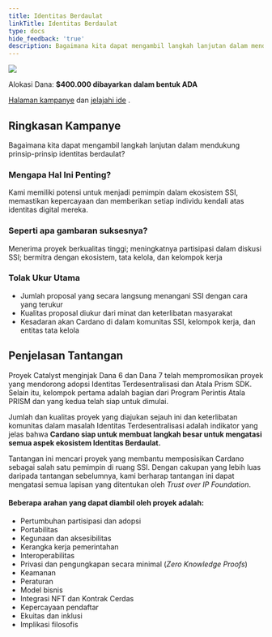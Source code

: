 ```yaml
---
title: Identitas Berdaulat
linkTitle: Identitas Berdaulat
type: docs
hide_feedback: 'true'
description: Bagaimana kita dapat mengambil langkah lanjutan dalam mendukung prinsip-prinsip identitas berdaulat?
---
```


<img src="https://cardano.ideascale.com/community-library/accounts/93/936143/Public/19-Self-Sovereign-Identity-b0f073.png" class="">

Alokasi Dana: **$400.000 dibayarkan dalam bentuk ADA**

[Halaman kampanye](https://cardano.ideascale.com/c/idea/380986) dan [jelajahi ide](https://cardano.ideascale.com/c/campaigns/26451/stage/all/ideas/unspecified) .

## Ringkasan Kampanye

Bagaimana kita dapat mengambil langkah lanjutan dalam mendukung prinsip-prinsip identitas berdaulat?

### Mengapa Hal Ini Penting?

Kami memiliki potensi untuk menjadi pemimpin dalam ekosistem SSI, memastikan kepercayaan dan memberikan setiap individu kendali atas identitas digital mereka.

### Seperti apa gambaran suksesnya?

Menerima proyek berkualitas tinggi; meningkatnya partisipasi dalam diskusi SSI; bermitra dengan ekosistem, tata kelola, dan kelompok kerja

### Tolak Ukur Utama

- Jumlah proposal yang secara langsung menangani SSI dengan cara yang terukur
- Kualitas proposal diukur dari minat dan keterlibatan masyarakat
- Kesadaran akan Cardano di dalam komunitas SSI, kelompok kerja, dan entitas tata kelola

## Penjelasan Tantangan

Proyek Catalyst menginjak Dana 6 dan Dana 7 telah mempromosikan proyek yang mendorong adopsi Identitas Terdesentralisasi dan Atala Prism SDK. Selain itu, kelompok pertama adalah bagian dari Program Perintis Atala PRISM dan yang kedua telah siap untuk dimulai.

Jumlah dan kualitas proyek yang diajukan sejauh ini dan keterlibatan komunitas dalam masalah Identitas Terdesentralisasi adalah indikator yang jelas bahwa **Cardano siap untuk membuat langkah besar untuk mengatasi semua aspek ekosistem Identitas Berdaulat.**

Tantangan ini mencari proyek yang membantu memposisikan Cardano sebagai salah satu pemimpin di ruang SSI. Dengan cakupan yang lebih luas daripada tantangan sebelumnya, kami berharap tantangan ini dapat mengatasi semua lapisan yang ditentukan oleh <i>Trust over IP Foundation</i>.

#### Beberapa arahan yang dapat diambil oleh proyek adalah:

- Pertumbuhan partisipasi dan adopsi
- Portabilitas
- Kegunaan dan aksesibilitas
- Kerangka kerja pemerintahan
- Interoperabilitas
- Privasi dan pengungkapan secara minimal (<i>Zero Knowledge Proofs</i>)
- Keamanan
- Peraturan
- Model bisnis
- Integrasi NFT dan Kontrak Cerdas
- Kepercayaan pendaftar
- Ekuitas dan inklusi
- Implikasi filosofis
